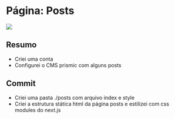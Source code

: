 # Página: Posts

![](https://imgur.com/xBDsuIz.png)

## Resumo
* Criei uma conta
* Configurei o CMS prismic com alguns posts

## Commit
* Criei uma pasta ./posts com arquivo index e style
* Criei a estrutura stática html da página posts e estilizei com css modules do next.js
